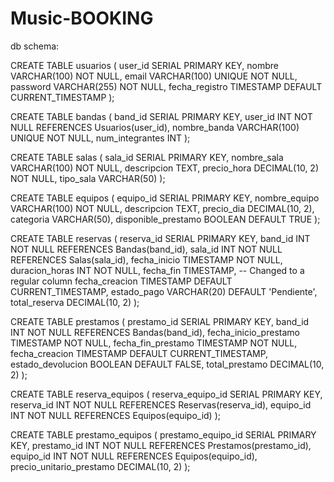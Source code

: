 # Music-BOOKING

db schema:
 
CREATE TABLE usuarios ( 
    user_id SERIAL PRIMARY KEY, 
    nombre VARCHAR(100) NOT NULL, 
    email VARCHAR(100) UNIQUE NOT NULL, 
    password VARCHAR(255) NOT NULL, 
    fecha_registro TIMESTAMP DEFAULT CURRENT_TIMESTAMP 
); 
 
 
CREATE TABLE bandas ( 
    band_id SERIAL PRIMARY KEY, 
    user_id INT NOT NULL REFERENCES Usuarios(user_id), 
    nombre_banda VARCHAR(100) UNIQUE NOT NULL, 
    num_integrantes INT 
); 
 
 
CREATE TABLE salas ( 
    sala_id SERIAL PRIMARY KEY, 
    nombre_sala VARCHAR(100) NOT NULL, 
    descripcion TEXT, 
    precio_hora DECIMAL(10, 2) NOT NULL, 
    tipo_sala VARCHAR(50) 
); 
 
 
CREATE TABLE equipos ( 
    equipo_id SERIAL PRIMARY KEY, 
    nombre_equipo VARCHAR(100) NOT NULL, 
    descripcion TEXT, 
    precio_dia DECIMAL(10, 2), 
    categoria VARCHAR(50), 
    disponible_prestamo BOOLEAN DEFAULT TRUE 
); 
 
 
CREATE TABLE reservas ( 
    reserva_id SERIAL PRIMARY KEY, 
    band_id INT NOT NULL REFERENCES Bandas(band_id), 
    sala_id INT NOT NULL REFERENCES Salas(sala_id), 
    fecha_inicio TIMESTAMP NOT NULL, 
    duracion_horas INT NOT NULL, 
    fecha_fin TIMESTAMP,  -- Changed to a regular column 
    fecha_creacion TIMESTAMP DEFAULT CURRENT_TIMESTAMP, 
    estado_pago VARCHAR(20) DEFAULT 'Pendiente', 
    total_reserva DECIMAL(10, 2) 
); 
 
 
CREATE TABLE prestamos ( 
    prestamo_id SERIAL PRIMARY KEY, 
    band_id INT NOT NULL REFERENCES Bandas(band_id), 
    fecha_inicio_prestamo TIMESTAMP NOT NULL, 
    fecha_fin_prestamo TIMESTAMP NOT NULL, 
    fecha_creacion TIMESTAMP DEFAULT CURRENT_TIMESTAMP, 
    estado_devolucion BOOLEAN DEFAULT FALSE, 
    total_prestamo DECIMAL(10, 2) 
); 
 
 
CREATE TABLE reserva_equipos ( 
    reserva_equipo_id SERIAL PRIMARY KEY, 
    reserva_id INT NOT NULL REFERENCES Reservas(reserva_id), 
    equipo_id INT NOT NULL REFERENCES Equipos(equipo_id) 
); 
 
 
CREATE TABLE prestamo_equipos ( 
prestamo_equipo_id SERIAL PRIMARY KEY, 
prestamo_id INT NOT NULL REFERENCES Prestamos(prestamo_id), 
equipo_id INT NOT NULL REFERENCES Equipos(equipo_id), 
precio_unitario_prestamo DECIMAL(10, 2) 
);
